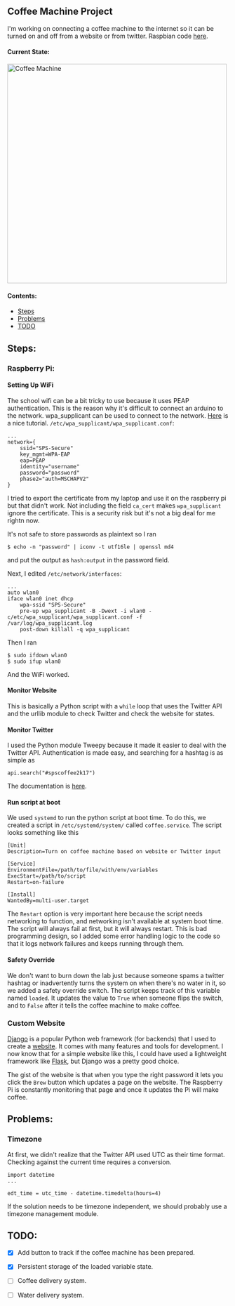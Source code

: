 ## Coffee Machine Project

I'm working on connecting a coffee machine to the internet so it can
be turned on and off from a website or from twitter.
Raspbian code [here](https://github.com/stardust66/CoffeeMakerRaspbian).

#### Current State:
<img alt="Coffee Machine" src="images/coffee_final.jpg" width="500"/>

#### Contents:
- [Steps](#steps)
- [Problems](#problems)
- [TODO](#todo)

## Steps:

### Raspberry Pi:
#### Setting Up WiFi
The school wifi can be a bit tricky to use because it uses PEAP
authentication. This is the reason why it's difficult to connect an
arduino to the network. wpa_supplicant can be used to connect to the
network. [Here](https://netbeez.net/2014/10/14/connect-your-raspberry-pi-to-wireless-enterprise-environments-with-wpa-supplicant/)
is a nice tutorial.
`/etc/wpa_supplicant/wpa_supplicant.conf`:
```
...
network={
    ssid="SPS-Secure"
    key_mgmt=WPA-EAP
    eap=PEAP
    identity="username"
    password="password"
    phase2="auth=MSCHAPV2"
}
```
I tried to export the certificate from my laptop and use it on the raspberry
pi but that didn't work. Not including the field `ca_cert` makes
`wpa_supplicant` ignore the certificate. This is a security risk but it's not
a big deal for me rightn now.

It's not safe to store passwords as plaintext so I ran
```
$ echo -n "password" | iconv -t utf16le | openssl md4
```
and put the output as `hash:output` in the password field.

Next, I edited `/etc/network/interfaces`:
```
...
auto wlan0
iface wlan0 inet dhcp
    wpa-ssid "SPS-Secure"
    pre-up wpa_supplicant -B -Dwext -i wlan0 -c/etc/wpa_supplicant/wpa_supplicant.conf -f /var/log/wpa_supplicant.log
    post-down killall -q wpa_supplicant
```

Then I ran
```
$ sudo ifdown wlan0
$ sudo ifup wlan0
```
And the WiFi worked.

#### Monitor Website
This is basically a Python script with a `while` loop that uses the Twitter
API and the urllib module to check Twitter and check the website for states.

#### Monitor Twitter
I used the Python module Tweepy because it made it easier to deal with the
Twitter API. Authentication is made easy, and searching for a hashtag is
as simple as
```
api.search("#spscoffee2k17")
```
The documentation is [here](http://tweepy.readthedocs.io/en/v3.5.0/).

#### Run script at boot
We used `systemd` to run the python script at boot time. To do this, we
created a script in `/etc/systemd/system/` called `coffee.service`. The
script looks something like this
```
[Unit]
Description=Turn on coffee machine based on website or Twitter input

[Service]
EnvironmentFile=/path/to/file/with/env/variables
ExecStart=/path/to/script
Restart=on-failure

[Install]
WantedBy=multi-user.target
```
The `Restart` option is very important here because the script needs
networking to function, and networking isn't available at system boot
time. The script will always fail at first, but it will always restart.
This is bad programming design, so I added some error handling logic
to the code so that it logs network failures and keeps running through
them.

#### Safety Override
We don't want to burn down the lab just because someone spams a twitter
hashtag or inadvertently turns the system on when there's no water in
it, so we added a safety override switch. The script keeps track of
this variable named `loaded`. It updates the value to `True` when someone
flips the switch, and to `False` after it tells the coffee machine to make
coffee.

### Custom Website
[Django](https://www.djangoproject.com/) is a popular Python web framework
(for backends) that I used to create a
[website](http://spscoffee.herokuapp.com/). It comes with many features and
tools for development. I now know that for a simple website like this, I
could have used a lightweight framework like 
[Flask](http://flask.pocoo.org/), but Django was a pretty good choice.

The gist of the website is that when you type the right password it lets
you click the `Brew` button which updates a page on the website. The
Raspberry Pi is constantly monitoring that page and once it updates the
Pi will make coffee.

## Problems:
### Timezone
At first, we didn't realize that the Twitter API used UTC as their time
format. Checking against the current time requires a conversion.
```
import datetime
...

edt_time = utc_time - datetime.timedelta(hours=4)
```
If the solution needs to be timezone independent, we should probably use
a timezone management module.

## TODO:
- [x] Add button to track if the coffee machine has been prepared.
- [x] Persistent storage of the loaded variable state.
- [ ] Coffee delivery system.
- [ ] Water delivery system.

